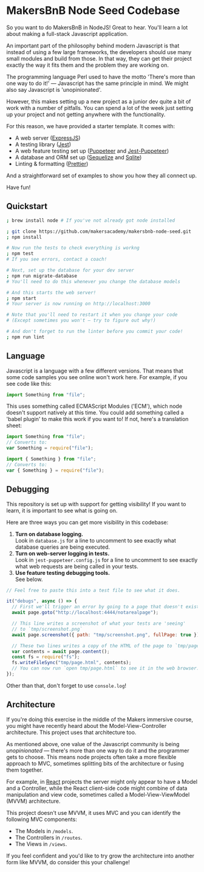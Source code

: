 # MakersBnB Node Seed Codebase

So you want to do MakersBnB in NodeJS! Great to hear. You'll learn a lot about
making a full-stack Javascript application.

An important part of the philosophy behind modern Javascript is that instead
of using a few large frameworks, the developers should use many small modules
and build from those. In that way, they can get their project exactly the way
it fits them and the problem they are working on.

The programming language Perl used to have the motto 'There's more than one way
to do it!' — Javascript has the same principle in mind. We might also say
Javascript is 'unopinionated'.

However, this makes setting up a new project as a junior dev quite a bit of work
with a number of pitfalls. You can spend a lot of the week just setting up your
project and not getting anywhere with the functionality.

For this reason, we have provided a starter template. It comes with:

- A web server ([ExpressJS](https://expressjs.com/))
- A testing library ([Jest](https://jestjs.io/))
- A web feature testing set up ([Puppeteer](https://pptr.dev/) and
  [Jest-Puppeteer](https://github.com/smooth-code/jest-puppeteer))
- A database and ORM set up ([Sequelize](https://sequelize.org/) and
  [Sqlite](https://www.sqlite.org/index.html))
- Linting & formatting ([Prettier](https://prettier.io/))

And a straightforward set of examples to show you how they all connect up.

Have fun!

## Quickstart

```bash
; brew install node # If you've not already got node installed

; git clone https://github.com/makersacademy/makersbnb-node-seed.git
; npm install

# Now run the tests to check everything is workng
; npm test
# If you see errors, contact a coach!

# Next, set up the database for your dev server
; npm run migrate-database
# You'll need to do this whenever you change the database models

# And this starts the web server!
; npm start
# Your server is now running on http://localhost:3000

# Note that you'll need to restart it when you change your code
# (Except sometimes you won't — try to figure out why!)

# And don't forget to run the linter before you commit your code!
; npm run lint
```

## Language

Javascript is a language with a few different versions. That means that some
code samples you see online won't work here. For example, if you see code like
this:

```javascript
import Something from "file";
```

This uses something called ECMAScript Modules ('ECM'), which node doesn't
support natively at this time. You could add something called a 'babel plugin'
to make this work if you want to! If not, here's a translation sheet:

```javascript
import Something from "file";
// Converts to:
var Something = require("file");

import { Something } from "file";
// Converts to:
var { Something } = require("file");
```

## Debugging

This repository is set up with support for getting visibility! If you want to
learn, it is important to see what is going on.

Here are three ways you can get more visibility in this codebase:

1. **Turn on database logging.**  
   Look in `database.js` for a line to uncomment to see exactly what database
   queries are being executed.
2. **Turn on web-server logging in tests.**  
   Look in `jest-puppeteer.config.js` for a line to uncomment to see exactly
   what web requests are being called in your tests.
3. **Use feature testing debugging tools.**  
   See below.

```javascript
// Feel free to paste this into a test file to see what it does.

it("debugs", async () => {
  // First we'll trigger an error by going to a page that doesn't exist.
  await page.goto("http://localhost:4444/notarealpage");

  // This line writes a screenshot of what your tests are 'seeing'
  // to `tmp/screenshot.png`
  await page.screenshot({ path: "tmp/screenshot.png", fullPage: true });

  // These two lines writes a copy of the HTML of the page to `tmp/page.html`
  var contents = await page.content();
  const fs = require("fs");
  fs.writeFileSync("tmp/page.html", contents);
  // You can now run `open tmp/page.html` to see it in the web browser.
});
```

Other than that, don't forget to use `console.log`!

## Architecture

If you're doing this exercise in the middle of the Makers immersive course, you
might have recently heard about the Model-View-Controller architecture. This
project uses that architecture too.

As mentioned above, one value of the Javascript community is being
_unopinionated_ — there's more than one way to do it and the programmer gets to
choose. This means node projects often take a more flexible approach to MVC,
sometimes splitting bits of the architecture or fusing them together.

For example, in [React](https://reactjs.org/) projects the server might only
appear to have a Model and a Controller, while the React client-side code might
combine of data manipulation and view code, sometimes called a
Model-View-ViewModel (MVVM) architecture.

This project doesn't use MVVM, it uses MVC and you can identify the following
MVC components:

* The Models in `/models`.
* The Controllers in `/routes`.
* The Views in `/views`.

If you feel confident and you'd like to try grow the architecture into another
form like MVVM, do consider this your challenge!

